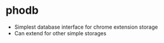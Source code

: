 # phodb
- Simplest database interface for chrome extension storage
- Can extend for other simple storages